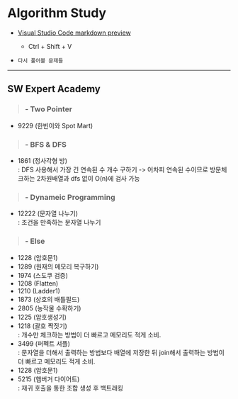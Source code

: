 # Algorithm Study

- [Visual Studio Code markdown preview](https://code.visualstudio.com/docs/languages/markdown)

  - Ctrl + Shift + V

- `다시 풀어볼 문제들`

---

## SW Expert Academy

> ### - Two Pointer

- 9229 (한빈이와 Spot Mart)

> ### - BFS & DFS

- 1861 (정사각형 방)  
   : DFS 사용해서 가장 긴 연속된 수 개수 구하기
  -> 어차피 연속된 수이므로 방문체크하는 2차원배열과 dfs 없이 O(n)에 검사 가능

> ### - Dynameic Programming

- 12222 (문자열 나누기)  
  : 조건을 만족하는 문자열 나누기

> ### - Else

- 1228 (암호문1)
- 1289 (원재의 메모리 복구하기)
- 1974 (스도쿠 검증)
- 1208 (Flatten)
- 1210 (Ladder1)
- 1873 (상호의 배틀필드)
- 2805 (농작물 수확하기)
- 1225 (암호생성기)
- 1218 (괄호 짝짓기)  
  : 개수만 체크하는 방법이 더 빠르고 메모리도 적게 소비.
- 3499 (퍼펙트 셔플)  
  : 문자열을 더해서 출력하는 방법보다 배열에 저장한 뒤 join해서 출력하는 방법이 더 빠르고 메모리도 적게 소비.
- 1228 (암호문1)
- 5215 (햄버거 다이어트)  
  : 재귀 호출을 통한 조합 생성 후 백트래킹
